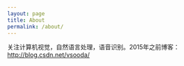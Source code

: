 ```yaml
---
layout: page
title: About
permalink: /about/
---
```


关注计算机视觉，自然语言处理，语音识别。2015年之前博客：http://blog.csdn.net/vsooda/
